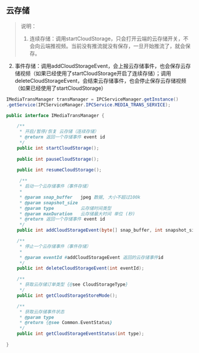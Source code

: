 ## 云存储

> 说明：  
> 1. 连续存储：调用startCloudStorage，只会打开云端的云存储开关，不会向云端推视频。当前没有推流就没有保存，一旦开始推流了，就会保存。  
2. 事件存储：调用addCloudStorageEvent，会上报云存储事件，也会保存云存储视频（如果已经使用了startCloudStorage开启了连续存储）；调用deleteCloudStorageEvent，会结束云存储事件，也会停止保存云存储视频（如果已经使用了startCloudStorage）


```java
IMediaTransManager transManager = IPCServiceManager.getInstance()
.getService(IPCServiceManager.IPCService.MEDIA_TRANS_SERVICE);

public interface IMediaTransManager {

    /**
     * 开启/暂停/恢复 云存储（连续存储）
     * @return 返回一个存储事件 event id
     */
    public int startCloudStorage();
    
    public int pauseCloudStorage();

    public int resumeCloudStorage();
    
     /**
     * 启动一个云存储事件（事件存储）
     *
     * @param snap_buffer   jpeg 数据, 大小不超过100k
     * @param snapshot_size
     * @param type          云存储时间类型
     * @param maxDuration   云存储最大时间 单位 (秒)
     * @return 返回一个存储事件 event id
     */
    public int addCloudStorageEvent(byte[] snap_buffer, int snapshot_size, int type, int maxDuration);

    /**
     * 停止一个云存储事件（事件存储）
     *
     * @param eventId #addCloudStorageEvent 返回的云存储事件id
     */
    public int deleteCloudStorageEvent(int eventId);

    /**
     * 获取云存储订单类型 {@see CloudStorageType}
     */
    public int getCloudStorageStoreMode();

    /**
     * 获取云存储事件状态 
     * @param type
     * @return {@see Common.EventStatus}
     */
    public int getCloudStorageEventStatus(int type);
    
}
```
